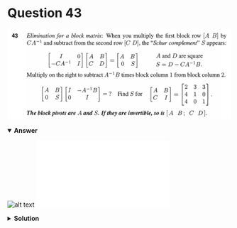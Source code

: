# Question 43
![alt text](q43.png)

<details open>
<summary><b>Answer</b></summary>

![alt text](a43.svg)
![alt text](a43.py)
</details>

<details>
<summary><b>Solution</b></summary>

![alt text](s43.png)
</details>
